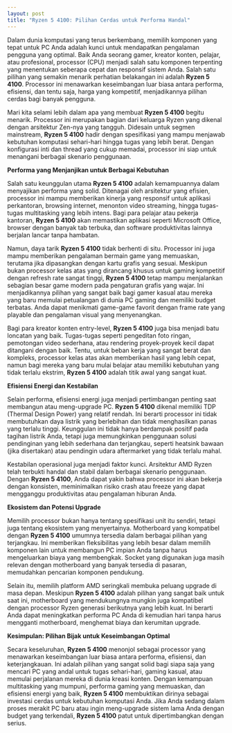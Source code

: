 ```yaml
---
layout: post
title: "Ryzen 5 4100: Pilihan Cerdas untuk Performa Handal"
---
```


Dalam dunia komputasi yang terus berkembang, memilih komponen yang tepat untuk PC Anda adalah kunci untuk mendapatkan pengalaman pengguna yang optimal. Baik Anda seorang gamer, kreator konten, pelajar, atau profesional, processor (CPU) menjadi salah satu komponen terpenting yang menentukan seberapa cepat dan responsif sistem Anda. Salah satu pilihan yang semakin menarik perhatian belakangan ini adalah **Ryzen 5 4100**. Processor ini menawarkan keseimbangan luar biasa antara performa, efisiensi, dan tentu saja, harga yang kompetitif, menjadikannya pilihan cerdas bagi banyak pengguna.

Mari kita selami lebih dalam apa yang membuat **Ryzen 5 4100** begitu menarik. Processor ini merupakan bagian dari keluarga Ryzen yang dikenal dengan arsitektur Zen-nya yang tangguh. Didesain untuk segmen mainstream, **Ryzen 5 4100** hadir dengan spesifikasi yang mampu menjawab kebutuhan komputasi sehari-hari hingga tugas yang lebih berat. Dengan konfigurasi inti dan thread yang cukup memadai, processor ini siap untuk menangani berbagai skenario penggunaan.

**Performa yang Menjanjikan untuk Berbagai Kebutuhan**

Salah satu keunggulan utama **Ryzen 5 4100** adalah kemampuannya dalam menyajikan performa yang solid. Ditenagai oleh arsitektur yang efisien, processor ini mampu memberikan kinerja yang responsif untuk aplikasi perkantoran, browsing internet, menonton video streaming, hingga tugas-tugas multitasking yang lebih intens. Bagi para pelajar atau pekerja kantoran, **Ryzen 5 4100** akan memastikan aplikasi seperti Microsoft Office, browser dengan banyak tab terbuka, dan software produktivitas lainnya berjalan lancar tanpa hambatan.

Namun, daya tarik **Ryzen 5 4100** tidak berhenti di situ. Processor ini juga mampu memberikan pengalaman bermain game yang memuaskan, terutama jika dipasangkan dengan kartu grafis yang sesuai. Meskipun bukan processor kelas atas yang dirancang khusus untuk gaming kompetitif dengan refresh rate sangat tinggi, **Ryzen 5 4100** tetap mampu menjalankan sebagian besar game modern pada pengaturan grafis yang wajar. Ini menjadikannya pilihan yang sangat baik bagi gamer kasual atau mereka yang baru memulai petualangan di dunia PC gaming dan memiliki budget terbatas. Anda dapat menikmati game-game favorit dengan frame rate yang playable dan pengalaman visual yang menyenangkan.

Bagi para kreator konten entry-level, **Ryzen 5 4100** juga bisa menjadi batu loncatan yang baik. Tugas-tugas seperti pengeditan foto ringan, pemotongan video sederhana, atau rendering proyek-proyek kecil dapat ditangani dengan baik. Tentu, untuk beban kerja yang sangat berat dan kompleks, processor kelas atas akan memberikan hasil yang lebih cepat, namun bagi mereka yang baru mulai belajar atau memiliki kebutuhan yang tidak terlalu ekstrim, **Ryzen 5 4100** adalah titik awal yang sangat kuat.

**Efisiensi Energi dan Kestabilan**

Selain performa, efisiensi energi juga menjadi pertimbangan penting saat membangun atau meng-upgrade PC. **Ryzen 5 4100** dikenal memiliki TDP (Thermal Design Power) yang relatif rendah. Ini berarti processor ini tidak membutuhkan daya listrik yang berlebihan dan tidak menghasilkan panas yang terlalu tinggi. Keunggulan ini tidak hanya berdampak positif pada tagihan listrik Anda, tetapi juga memungkinkan penggunaan solusi pendinginan yang lebih sederhana dan terjangkau, seperti heatsink bawaan (jika disertakan) atau pendingin udara aftermarket yang tidak terlalu mahal.

Kestabilan operasional juga menjadi faktor kunci. Arsitektur AMD Ryzen telah terbukti handal dan stabil dalam berbagai skenario penggunaan. Dengan **Ryzen 5 4100**, Anda dapat yakin bahwa processor ini akan bekerja dengan konsisten, meminimalkan risiko crash atau freeze yang dapat mengganggu produktivitas atau pengalaman hiburan Anda.

**Ekosistem dan Potensi Upgrade**

Memilih processor bukan hanya tentang spesifikasi unit itu sendiri, tetapi juga tentang ekosistem yang menyertainya. Motherboard yang kompatibel dengan **Ryzen 5 4100** umumnya tersedia dalam berbagai pilihan yang terjangkau. Ini memberikan fleksibilitas yang lebih besar dalam memilih komponen lain untuk membangun PC impian Anda tanpa harus mengeluarkan biaya yang membengkak. Socket yang digunakan juga masih relevan dengan motherboard yang banyak tersedia di pasaran, memudahkan pencarian komponen pendukung.

Selain itu, memilih platform AMD seringkali membuka peluang upgrade di masa depan. Meskipun **Ryzen 5 4100** adalah pilihan yang sangat baik untuk saat ini, motherboard yang mendukungnya mungkin juga kompatibel dengan processor Ryzen generasi berikutnya yang lebih kuat. Ini berarti Anda dapat meningkatkan performa PC Anda di kemudian hari tanpa harus mengganti motherboard, menghemat biaya dan kerumitan upgrade.

**Kesimpulan: Pilihan Bijak untuk Keseimbangan Optimal**

Secara keseluruhan, **Ryzen 5 4100** menonjol sebagai processor yang menawarkan keseimbangan luar biasa antara performa, efisiensi, dan keterjangkauan. Ini adalah pilihan yang sangat solid bagi siapa saja yang mencari PC yang andal untuk tugas sehari-hari, gaming kasual, atau memulai perjalanan mereka di dunia kreasi konten. Dengan kemampuan multitasking yang mumpuni, performa gaming yang memuaskan, dan efisiensi energi yang baik, **Ryzen 5 4100** membuktikan dirinya sebagai investasi cerdas untuk kebutuhan komputasi Anda. Jika Anda sedang dalam proses merakit PC baru atau ingin meng-upgrade sistem lama Anda dengan budget yang terkendali, **Ryzen 5 4100** patut untuk dipertimbangkan dengan serius.
